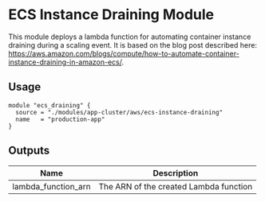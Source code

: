 # ECS Instance Draining Module

This module deploys a lambda function for automating container instance draining during a scaling event.
It is based on the blog post described here: https://aws.amazon.com/blogs/compute/how-to-automate-container-instance-draining-in-amazon-ecs/.

## Usage

```hcl
module "ecs_draining" {
  source = "./modules/app-cluster/aws/ecs-instance-draining"
  name   = "production-app"
}
```

## Outputs

| Name | Description |
|------|-------------|
| lambda_function_arn | The ARN of the created Lambda function |
